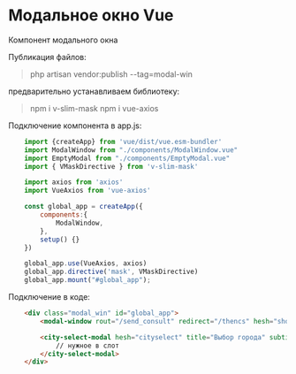 # Модальное окно Vue

Компонент модального окна 

Публикация файлов:

>php artisan vendor:publish --tag=modal-win

предварительно устанавливаем библиотеку:

>npm i v-slim-mask
>npm i vue-axios

Подключение компонента в app.js:

```JavaScript
    import {createApp} from 'vue/dist/vue.esm-bundler'
    import ModalWindow from "./components/ModalWindow.vue"
    import EmptyModal from "./components/EmptyModal.vue"
    import { VMaskDirective } from 'v-slim-mask'

    import axios from 'axios'
    import VueAxios from 'vue-axios'

    const global_app = createApp({
        components:{
            ModalWindow,
        },
        setup() {}
    })

    global_app.use(VueAxios, axios)
    global_app.directive('mask', VMaskDirective)
    global_app.mount("#global_app");
```

Подключение в коде:

```Html
    <div class="modal_win" id="global_app">
        <modal-window rout="/send_consult" redirect="/thencs" hesh="showModal" title="Помощь специалиста" subtitle="Мы свяжемся с Вами в течении 15 минут"></modal-window>

        <city-select-modal hesh="cityselect" title="Выбор города" subtitle="Выберите город в котором вы проживаете">
            // нужное в слот
        </city-select-modal>
    </div>
```
